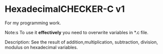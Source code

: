 # HexadecimalCHECKER-C v1
For my programming work.

Note:s
To use it **effectively** you need to overwrite variables in *.c file.

Description:
See the result of addition,multiplication, subtraction, division, modulus on hexadecimal variables.

